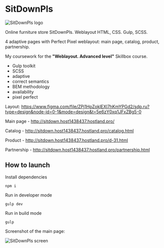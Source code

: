 # SitDownPls

![SitDownPls logo](http://_github-images.host1438437.hostland.pro/spl-logo.png)

Online furniture store SitDownPls. Weblayout HTML, CSS. Gulp, SCSS.

4 adaptive pages with Perfect Pixel weblayout: main page, catalog, product, partnership.

My coursework for the **"Weblayout. Advanced level"** Skillbox course.

- Gulp toolkit
- SCSS
- adaptive
- correct semantics
- BEM methodology
- availability
- pixel perfect

Layout: https://www.figma.com/file/ZPj1HpZoklEXl7hKmYPGd2/sdp.ru?type=design&node-id=0-1&mode=design&t=5e6zY0xq1JFxZBg5-0

Main page - http://sitdown.host1438437.hostland.pro/

Catalog - http://sitdown.host1438437.hostland.pro/catalog.html

Product - http://sitdown.host1438437.hostland.pro/d-31.html

Partnership - http://sitdown.host1438437.hostland.pro/partnership.html

## How to launch

Install dependencies

`npm i`

Run in developer mode

`gulp dev`

Run in build mode

`gulp`

Screenshot of the main page:

![SitDownPls screen](http://_github-images.host1438437.hostland.pro/spl-screen1.jpg)
